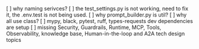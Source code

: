 [ ] why naming serivces?
[ ] the test_settings.py is not working, need to fix it, the .env.test is not being used.
[ ] why prompt_builder.py is util?
[ ] why all use class?
[ ] mypy, black, pytest, ruff, types-requests dev dependencies are setup
[ ] missing Security, Guardrails, Runtime, MCP, Tools, Observability, knowledge base, Human-in-the-loop and A2A tech design topics